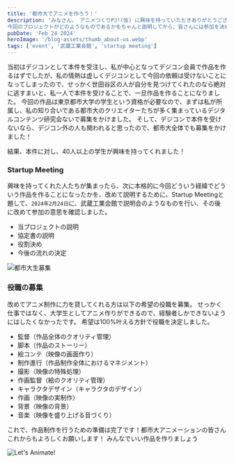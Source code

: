```yaml
---
title: '都市大でアニメを作ろう！'
description: 'みなさん、 アニメつくりPJ!(仮) に興味を持っていただきありがとうございます。
今回のプロジェクトがどのようなものであるかをちゃんと説明してから、皆さんには参加を決めて欲しいと思っているので、一度説明会を行いたいと思います。'
pubDate: 'Feb 24 2024'
heroImage: '/blog-assets/thumb_about-us.webp'
tags: ['event', '武蔵工業会館', 'startup meeting']
---
```


当初はデジコンとして本件を受注し、私が中心となってデジコン会員で作品を作るはずでしたが、私の情熱は虚しくデジコンとして今回の依頼は受けないことになってしまったので、せっかく世田谷区の人が自分を見つけてくれたのなら絶対に逃すまいと、私一人で本件を受けることで、一旦作品を作ることになりました。
今回の作品は東京都市大学の学生という資格が必要なので、まずは私が所属し、私の知り合いである都市大のクリエイターたちが多く集まっているデジタルコンテンツ研究会ないで募集をかけました。
そして、デジコンで本件を受けないなら、デジコン外の人も関われると思ったので、都市大全体でも募集をかけました！

結果、本件に対し、40人以上の学生が興味を持ってくれました！

### Startup Meeting

興味を持ってくれた人たちが集まったら、次に本格的に今回どういう経緯でどういう作品を作ることになったかを、改めて説明するために、Startup Meetingと題して、`2024年2月24日`に、武蔵工業会館で説明会のようなものを行い、その後に改めて参加の意思を確認しました。

* 当プロジェクトの説明
* 協定書の説明
* 役割決め
* 今後の流れの決定

![都市大生募集](/blog-assets/images/recruit-poster-for-dc.webp)

### 役職の募集

改めてアニメ制作に力を貸してくれる方は以下の希望の役職を募集。
せっかく仕事ではなく、大学生としてアニメ作りができるので、経験者しかできないようにはしたくなかったです。
希望は100%叶える方針で役職を決定しました。

* 監督（作品全体のクオリティ管理）
* 脚本（作品のストーリー）
* 絵コンテ（映像の画面作り）
* 制作進行（作品制作全体におけるマネジメント）
* 撮影（映像の特殊処理）
* 作画監督（絵のクオリティ管理）
* キャラクタデザイン（キャラクタのデザイン）
* 作画（映像の実制作）
* 背景（映像の背景）
* 音楽（映像を盛り上げる音づくり）

これで、作品制作を行うための準備は完了です！都市大アニメーションの皆さんこれからもよろしくお願いします！
みんなでいい作品を作りましょう

![Let's Animate!](/blog-assets/images/lets-animate.webp)
